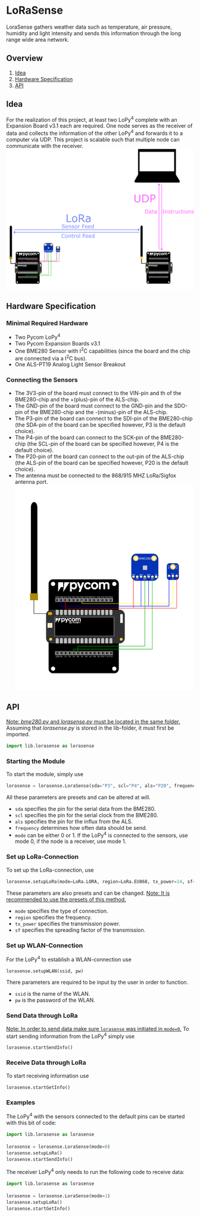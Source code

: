 # LoRaSense
LoraSense gathers weather data such as temperature, air pressure, humidity and light intensity and sends this information through the long range wide area network.
## Overview
1. [Idea](#idea)
2. [Hardware Specification](#hwspec)
3. [API](#api)
## Idea<a name="idea"></a>
For the realization of this project, at least two LoPy<sup>4</sup> complete with an Expansion Board v3.1 each are required.
One node serves as the receiver of data and collects the information of the other LoPy<sup>4</sup> and forwards it to a computer via UDP. This project is scalable such that multiple node can communicate with the receiver.
![](resources/connection.png)
## Hardware Specification<a name="hwspec"></a>
### Minimal Required Hardware
- Two Pycom LoPy<sup>4</sup>
- Two Pycom Expansion Boards v3.1
- One BME280 Sensor with I<sup>2</sup>C capabilities (since the board and the chip are connected via a I<sup>2</sup>C bus).
- One ALS-PT19 Analog Light Sensor Breakout
### Connecting the Sensors

- The 3V3-pin of the board must connect to the VIN-pin and th of the BME280-chip and the +(plus)-pin of the ALS-chip.
- The GND-pin of the board must connect to the GND-pin and the SDO-pin of the BME280-chip and the -(minus)-pin of the ALS-chip.
- The P3-pin of the board can connect to the SDI-pin of the BME280-chip (the SDA-pin of the board can be specified however, P3 is the default choice).
- The P4-pin of the board can connect to the SCK-pin of the BME280-chip (the SCL-pin of the board can be specified however, P4 is the default choice).
- The P20-pin of the board can connect to the out-pin of the ALS-chip (the ALS-pin of the board can be specified however, P20 is the default choice).
- The antenna must be connected to the 868/915 MHZ LoRa/Sigfox antenna port.
![](resources/lorasense.png)
## API<a name="api"></a>
<ins>Note: <em>bme280.py</em> and <em>lorasense.py</em> must be located in the same folder.</ins>
Assuming that <em>lorasense.py</em> is stored in the lib-folder, it must first be imported.
```python
import lib.lorasense as lorasense
```
### Starting the Module
To start the module, simply use
```python
lorasense = lorasense.LoraSense(sda="P3", scl="P4", als="P20", frequency=1, mode=0)
```
All these parameters are presets and can be altered at will.
- ```sda``` specifies the pin for the serial data from the BME280.
- ```scl``` specifies the pin for the serial clock from the BME280.
- ```als``` specifies the pin for the influx from the ALS.
- ```frequency``` determines how often data should be send.
- ```mode``` can be either 0 or 1. If the LoPy<sup>4</sup> is connected to the sensors, use mode 0, if the node is a receiver, use mode 1.
### Set up LoRa-Connection
To set up the LoRa-connection, use
```python
lorasense.setupLoRa(mode=LoRa.LORA, region=LoRa.EU868, tx_power=14, sf=7)
```
These parameters are also presets and can be changed.
<ins>Note: It is recommended to use the presets of this method.</ins>
- ```mode``` specifies the type of connection.
- ```region``` specifies the frequency.
- ```tx_power``` specifies the transmission power.
- ```sf``` specifies the spreading factor of the transmission.
### Set up WLAN-Connection
For the LoPy<sup>4</sup> to establish a WLAN-connection use
```python
lorasense.setupWLAN(ssid, pw)
```
There parameters are required to be input by the user in order to function.
- ```ssid``` is the name of the WLAN.
- ```pw``` is the password of the WLAN.
### Send Data through LoRa
<ins>Note: In order to send data make sure ```lorasense``` was initiated in ```mode=0```.</ins>
To start sending information from the LoPy<sup>4</sup> simply use
``````
lorasense.startSendInfo()
``````
### Receive Data through LoRa
To start receiving information use
``````
lorasense.startGetInfo()
``````
### Examples
The LoPy<sup>4</sup> with the sensors connected to the default pins can be started with this bit of code:
```python
import lib.lorasense as lorasense

lorasense = lorasense.LoraSense(mode=0)
lorasense.setupLoRa()
lorasense.startSendInfo()
```
The receiver LoPy<sup>4</sup> only needs to run the following code to receive data:
```python
import lib.lorasense as lorasense

lorasense = lorasense.LoraSense(mode=1)
lorasense.setupLoRa()
lorasense.startGetInfo()
```